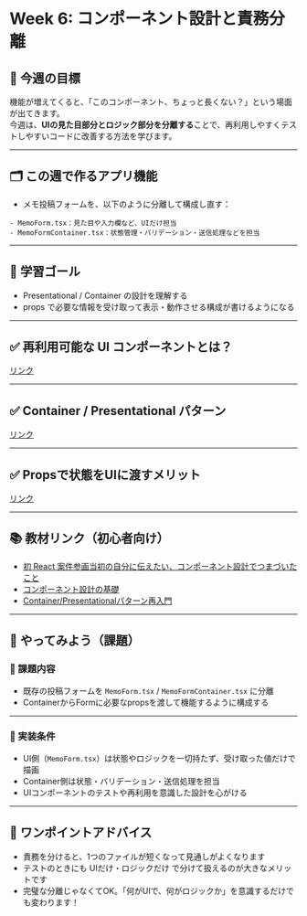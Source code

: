 # Week 6: コンポーネント設計と責務分離

## 🔰 今週の目標
機能が増えてくると、「このコンポーネント、ちょっと長くない？」という場面が出てきます。  
今週は、**UIの見た目部分とロジック部分を分離する**ことで、再利用しやすくテストしやすいコードに改善する方法を学びます。

---

## 🗂 この週で作るアプリ機能
- メモ投稿フォームを、以下のように分離して構成し直す：

```
- MemoForm.tsx：見た目や入力欄など、UIだけ担当
- MemoFormContainer.tsx：状態管理・バリデーション・送信処理などを担当
```

---

## 🎯 学習ゴール
- Presentational / Container の設計を理解する
- props で必要な情報を受け取って表示・動作させる構成が書けるようになる

---

## ✅ 再利用可能な UI コンポーネントとは？

[リンク](再利用可能な%20UI%20コンポーネントとは？.md)  

---

## ✅ Container / Presentational パターン

[リンク](Container&Presentational%20パターンとは？.md)  

---

## ✅ Propsで状態をUIに渡すメリット

[リンク](Propsで状態をUIに渡すメリット.md)  

---

## 📚 教材リンク（初心者向け）
- [初 React 案件参画当初の自分に伝えたい、コンポーネント設計でつまづいたこと](https://qiita.com/tmmhri/items/888ac2ba847ae4a95dfa)
- [コンポーネント設計の基礎](https://qiita.com/t-hsmt/items/7d0d2bd29e8647a0eec9)
- [Container/Presentationalパターン再入門](https://zenn.dev/buyselltech/articles/9460c75b7cd8d1)

---

## 📝 やってみよう（課題）

### 🔹 課題内容
- 既存の投稿フォームを `MemoForm.tsx` / `MemoFormContainer.tsx` に分離
- ContainerからFormに必要なpropsを渡して機能するように構成する

---

### 🔹 実装条件
- UI側（`MemoForm.tsx`）は状態やロジックを一切持たず、受け取った値だけで描画
- Container側は状態・バリデーション・送信処理を担当
- UIコンポーネントのテストや再利用を意識した設計を心がける

---

## 💬 ワンポイントアドバイス
- 責務を分けると、1つのファイルが短くなって見通しがよくなります
- テストのときにも UIだけ・ロジックだけ で分けて扱えるのが大きなメリットです
- 完璧な分離じゃなくてOK。「何がUIで、何がロジックか」を意識するだけでも変わります！
